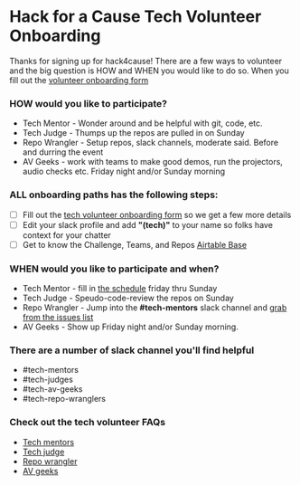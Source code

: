# Hack for a Cause Tech Volunteer Onboarding

Thanks for signing up for hack4cause!  There are a few ways to volunteer and the big question is HOW and WHEN you would like to do so.  When you fill out the [volunteer onboarding form](https://forms.gle/Hy4qQnLnLhmhgDi9A)

### HOW would you like to participate?
- Tech Mentor - Wonder around and be helpful with git, code, etc. 
- Tech Judge - Thumps up the repos are pulled in on Sunday  
- Repo Wrangler - Setup repos, slack channels, moderate said.  Before and durring the event
- AV Geeks - work with teams to make good demos, run the projectors, audio checks etc. Friday night and/or Sunday morning

### ALL onboarding paths has the following steps:

- [ ] Fill out the [tech volunteer onboarding form](https://forms.gle/Hy4qQnLnLhmhgDi9A) so we get a few more details
- [ ] Edit your slack profile and add **"(tech)"** to your name so folks have context for your chatter
- [ ] Get to know the Challenge, Teams, and Repos [Airtable Base](https://airtable.com/shrWnZQkhMOSWSYtK)

### WHEN would you like to participate and when?
- Tech Mentor - fill in [the schedule](https://docs.google.com/spreadsheets/d/1gWAtl473EZyGNTURBP1VW96r7YM5atMRPAdKtMPXwDc/edit?usp=sharing) friday thru Sunday
- Tech Judge - Speudo-code-review the repos on Sunday 
- Repo Wrangler - Jump into the **#tech-mentors** slack channel and [grab from the issues list](https://github.com/Hack4Eugene/hack-4-cause-2019-plan/labels/Repo%20Wrangler)
- AV Geeks - Show up Friday night and/or Sunday morning.

### There are a number of slack channel you'll find helpful
- #tech-mentors
- #tech-judges
- #tech-av-geeks
- #tech-repo-wranglers

### Check out the tech volunteer FAQs
- [Tech mentors](https://github.com/Hack4Eugene/hack-4-cause-2019-plan/blob/master/faq/faq-tech-mentor.md)
- [Tech judge](https://github.com/Hack4Eugene/hack-4-cause-2019-plan/blob/master/faq/faq-tech-judge.md)
- [Repo wrangler](https://github.com/Hack4Eugene/hack-4-cause-2019-plan/blob/master/faq/faq-repo-wrnagler.md)
- [AV geeks](https://github.com/Hack4Eugene/hack-4-cause-2019-plan/blob/master/faq/faq-av-geek.md)




